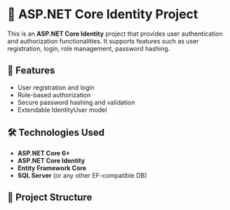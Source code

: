 # 🔐 ASP.NET Core Identity Project

This is an **ASP.NET Core Identity** project that provides user authentication and authorization functionalities. It supports features such as user registration, login, role management, password hashing.

## 🚀 Features

- User registration and login
- Role-based authorization
- Secure password hashing and validation
- Extendable IdentityUser model

## 🛠️ Technologies Used

- **ASP.NET Core 6+**
- **ASP.NET Core Identity**
- **Entity Framework Core**
- **SQL Server** (or any other EF-compatible DB)
## 📁 Project Structure

